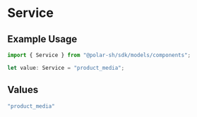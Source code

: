 # Service

## Example Usage

```typescript
import { Service } from "@polar-sh/sdk/models/components";

let value: Service = "product_media";
```

## Values

```typescript
"product_media"
```